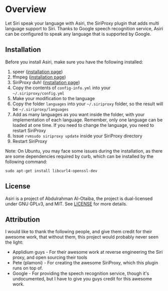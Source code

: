 # Overview
Let Siri speak your language with Asiri, the SiriProxy plugin that adds multi language support to Siri. Thanks to Google speech recognition service, Asiri can be configured to speak any language that is supported by Google.

## Installation
Before you install Asiri, make sure you have the following installed:

1. speer ([installation page](https://github.com/alotaiba/speer))
1. ffmpeg ([installation page](http://ffmpeg.org/))
1. SiriProxy duh! ([installation page](https://github.com/plamoni/SiriProxy))
1. Copy the contents of `config-info.yml` into your `~/.siriproxy/config.yml`
1. Make your modification to the language
1. Copy the folder `languages` into your `~/.siriproxy` folder, so the result will be `~/.siriproxy/languages`
1. Add as many languages as you want inside the folder, with your implementation of each language. Remember, only one language can be loaded at one time. If you need to change the language, you need to restart SiriProxy
1. Issue `rvmsudo siriproxy update` inside your SiriProxy directory
1. Restart SiriProxy

Note: On Ubuntu, you may face some issues during the installation, as there are some dependencies required by curb, which can be installed by the following command:

    sudo apt-get install libcurl4-openssl-dev

## License
Asiri is a project of Abdulrahman Al-Otaiba, the project is dual-licensed under GNU GPLv3, and MIT. See [LICENSE](https://github.com/alotaiba/SiriProxy-Asiri/blob/master/LICENSE) for more details.

## Attribution
I would like to thank the following people, and give them credit for their awesome work, that without them, this project would probably never seen the light:

* Applidium guys - For their awesome work at reverse engineering the Siri proxy, and open sourcing their tools
* Pete (plamoni) - For creating the awesome SiriProxy, which this plugin runs on top of.
* Google - For providing the speech recognition service, though it's undocumented, but I have to give you guys credit for this awesome work.
